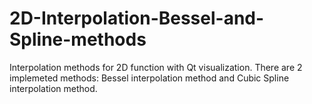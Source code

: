 # 2D-Interpolation-Bessel-and-Spline-methods
Interpolation methods for 2D function with Qt visualization. There are 2 implemeted methods: Bessel interpolation method and Cubic Spline interpolation method.
